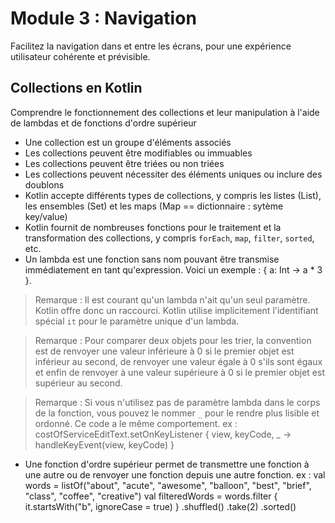 # Module 3 : Navigation
Facilitez la navigation dans et entre les écrans, pour une expérience utilisateur cohérente et prévisible.

## Collections en Kotlin
Comprendre le fonctionnement des collections et leur manipulation à l'aide de lambdas et de fonctions d'ordre supérieur

- Une collection est un groupe d'éléments associés
- Les collections peuvent être modifiables ou immuables
- Les collections peuvent être triées ou non triées
- Les collections peuvent nécessiter des éléments uniques ou inclure des doublons
- Kotlin accepte différents types de collections, y compris les listes (List), les ensembles (Set) et les maps (Map == dictionnaire : sytème key/value)
- Kotlin fournit de nombreuses fonctions pour le traitement et la transformation des collections, y compris `forEach`, `map`, `filter`, `sorted`, etc.
- Un lambda est une fonction sans nom pouvant être transmise immédiatement en tant qu'expression. Voici un exemple : { a: Int -> a * 3 }.
> Remarque : Il est courant qu'un lambda n'ait qu'un seul paramètre. Kotlin offre donc un raccourci. Kotlin utilise implicitement l'identifiant spécial `it` pour le paramètre unique d'un lambda.

> Remarque : Pour comparer deux objets pour les trier, la convention est de renvoyer une valeur inférieure à 0 si le premier objet est inférieur au second, de renvoyer une valeur égale à 0 s'ils sont égaux et enfin de renvoyer à une valeur supérieure à 0 si le premier objet est supérieur au second.

> Remarque : Si vous n'utilisez pas de paramètre lambda dans le corps de la fonction, vous pouvez le nommer `_` pour le rendre plus lisible et ordonné. Ce code a le même comportement.
ex :
costOfServiceEditText.setOnKeyListener { view, keyCode, _ -> handleKeyEvent(view, keyCode) }
- Une fonction d'ordre supérieur permet de transmettre une fonction à une autre ou de renvoyer une fonction depuis une autre fonction.
ex : 
val words = listOf("about", "acute", "awesome", "balloon", "best", "brief", "class", "coffee", "creative")
val filteredWords = words.filter { it.startsWith("b", ignoreCase = true) }
        .shuffled()
        .take(2)
        .sorted()
